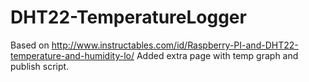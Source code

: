 # DHT22-TemperatureLogger


Based on http://www.instructables.com/id/Raspberry-PI-and-DHT22-temperature-and-humidity-lo/
Added extra page with temp graph and publish script.

